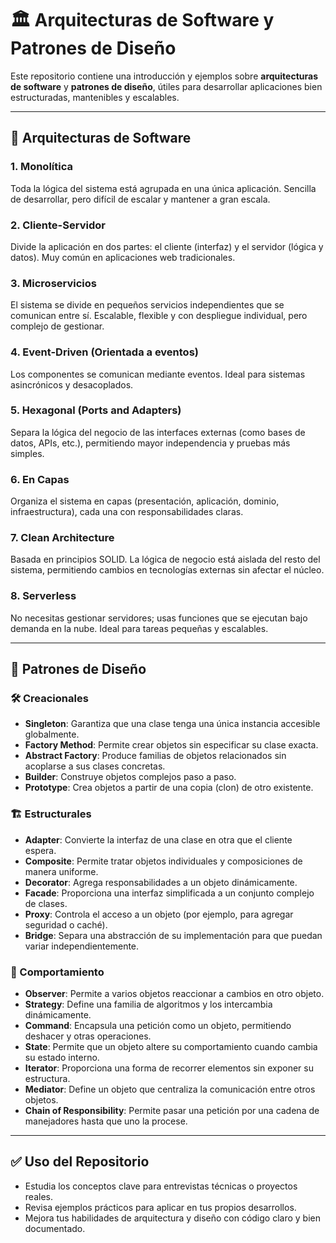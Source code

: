 # 🏛️ Arquitecturas de Software y Patrones de Diseño

Este repositorio contiene una introducción y ejemplos sobre **arquitecturas de software** y **patrones de diseño**, útiles para desarrollar aplicaciones bien estructuradas, mantenibles y escalables.

---

## 🧱 Arquitecturas de Software

### 1. Monolítica
Toda la lógica del sistema está agrupada en una única aplicación. Sencilla de desarrollar, pero difícil de escalar y mantener a gran escala.

### 2. Cliente-Servidor
Divide la aplicación en dos partes: el cliente (interfaz) y el servidor (lógica y datos). Muy común en aplicaciones web tradicionales.

### 3. Microservicios
El sistema se divide en pequeños servicios independientes que se comunican entre sí. Escalable, flexible y con despliegue individual, pero complejo de gestionar.

### 4. Event-Driven (Orientada a eventos)
Los componentes se comunican mediante eventos. Ideal para sistemas asincrónicos y desacoplados.

### 5. Hexagonal (Ports and Adapters)
Separa la lógica del negocio de las interfaces externas (como bases de datos, APIs, etc.), permitiendo mayor independencia y pruebas más simples.

### 6. En Capas
Organiza el sistema en capas (presentación, aplicación, dominio, infraestructura), cada una con responsabilidades claras.

### 7. Clean Architecture
Basada en principios SOLID. La lógica de negocio está aislada del resto del sistema, permitiendo cambios en tecnologías externas sin afectar el núcleo.

### 8. Serverless
No necesitas gestionar servidores; usas funciones que se ejecutan bajo demanda en la nube. Ideal para tareas pequeñas y escalables.

---

## 🎯 Patrones de Diseño

### 🛠️ Creacionales

- **Singleton**: Garantiza que una clase tenga una única instancia accesible globalmente.
- **Factory Method**: Permite crear objetos sin especificar su clase exacta.
- **Abstract Factory**: Produce familias de objetos relacionados sin acoplarse a sus clases concretas.
- **Builder**: Construye objetos complejos paso a paso.
- **Prototype**: Crea objetos a partir de una copia (clon) de otro existente.

### 🏗️ Estructurales

- **Adapter**: Convierte la interfaz de una clase en otra que el cliente espera.
- **Composite**: Permite tratar objetos individuales y composiciones de manera uniforme.
- **Decorator**: Agrega responsabilidades a un objeto dinámicamente.
- **Facade**: Proporciona una interfaz simplificada a un conjunto complejo de clases.
- **Proxy**: Controla el acceso a un objeto (por ejemplo, para agregar seguridad o caché).
- **Bridge**: Separa una abstracción de su implementación para que puedan variar independientemente.

### 🔁 Comportamiento

- **Observer**: Permite a varios objetos reaccionar a cambios en otro objeto.
- **Strategy**: Define una familia de algoritmos y los intercambia dinámicamente.
- **Command**: Encapsula una petición como un objeto, permitiendo deshacer y otras operaciones.
- **State**: Permite que un objeto altere su comportamiento cuando cambia su estado interno.
- **Iterator**: Proporciona una forma de recorrer elementos sin exponer su estructura.
- **Mediator**: Define un objeto que centraliza la comunicación entre otros objetos.
- **Chain of Responsibility**: Permite pasar una petición por una cadena de manejadores hasta que uno la procese.

---

## ✅ Uso del Repositorio

- Estudia los conceptos clave para entrevistas técnicas o proyectos reales.
- Revisa ejemplos prácticos para aplicar en tus propios desarrollos.
- Mejora tus habilidades de arquitectura y diseño con código claro y bien documentado.
